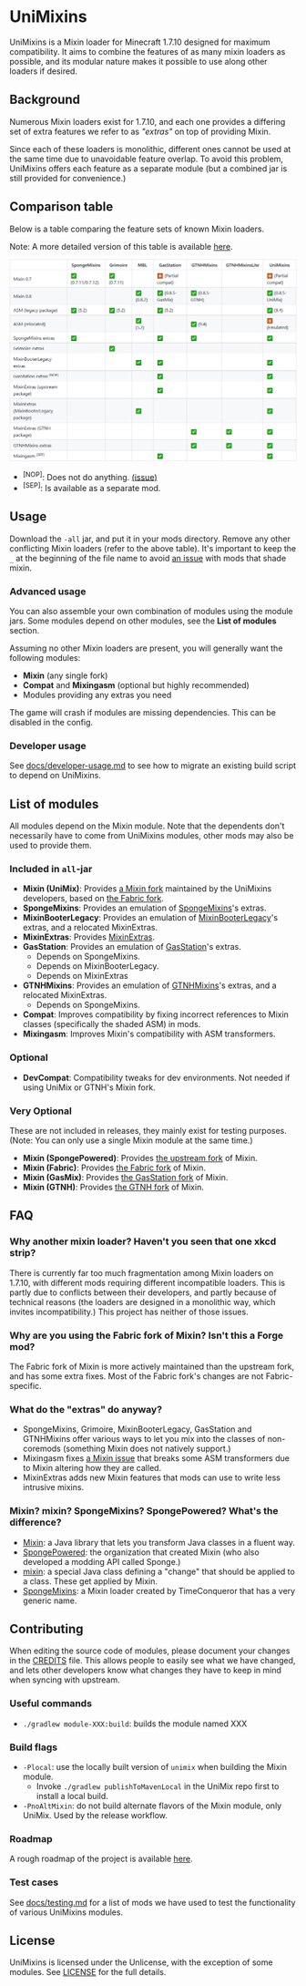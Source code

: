 # UniMixins

UniMixins is a Mixin loader for Minecraft 1.7.10 designed for maximum compatibility. It aims to combine the features of as many mixin loaders as possible, and its modular nature makes it possible to use along other loaders if desired.

## Background

Numerous Mixin loaders exist for 1.7.10, and each one provides a differing set of extra features we refer to as *"extras"* on top of providing Mixin.

Since each of these loaders is monolithic, different ones cannot be used at the same time due to unavoidable feature overlap. To avoid this problem, UniMixins offers each feature as a separate module (but a combined jar is still provided for convenience.)

## Comparison table

Below is a table comparing the feature sets of known Mixin loaders.

Note: A more detailed version of this table is available [here](https://legacymoddingmc.github.io/wiki/#comparison-of-1.7.10-mixin-loaders/).

<picture>
  <source srcset="docs/comparison-chart-dark.png" media="(prefers-color-scheme: dark)">
  <img src="docs/comparison-chart.png">
</picture>

* <sup>[NOP]</sup>: Does not do anything. [(issue)](https://github.com/FalsePattern/GasStation/issues/15)
* <sup>[SEP]</sup>: Is available as a separate mod.

## Usage

Download the `-all` jar, and put it in your mods directory. Remove any other conflicting Mixin loaders (refer to the above table). It's important to keep the `_` at the beginning of the file name to avoid [an issue](https://github.com/tox1cozZ/mixin-booter-legacy/issues/1) with mods that shade mixin.

### Advanced usage

You can also assemble your own combination of modules using the module jars. Some modules depend on other modules, see the **List of modules** section.

Assuming no other Mixin loaders are present, you will generally want the following modules:
* **Mixin** (any single fork)
* **Compat** and **Mixingasm** (optional but highly recommended)
* Modules providing any extras you need

The game will crash if modules are missing dependencies. This can be disabled in the config.

### Developer usage

See [docs/developer-usage.md](docs/developer-usage.md) to see how to migrate an existing build script to depend on UniMixins.

## List of modules

All modules depend on the Mixin module. Note that the dependents don't necessarily have to come from UniMixins modules, other mods may also be used to provide them.

### Included in `all`-jar

* **Mixin (UniMix)**: Provides [a Mixin fork](https://github.com/LegacyModdingMC/UniMix) maintained by the UniMixins developers, based on [the Fabric fork](https://github.com/FabricMC/Mixin).
* **SpongeMixins**: Provides an emulation of [SpongeMixins](https://github.com/GTNewHorizons/SpongeMixins)'s extras.
* **MixinBooterLegacy**: Provides an emulation of [MixinBooterLegacy](https://github.com/tox1cozZ/mixin-booter-legacy)'s extras, and a relocated MixinExtras.
* **MixinExtras**: Provides [MixinExtras](https://github.com/LlamaLad7/MixinExtras).
* **GasStation**: Provides an emulation of [GasStation](https://github.com/FalsePattern/GasStation)'s extras.
    * Depends on SpongeMixins.
    * Depends on MixinBooterLegacy.
    * Depends on MixinExtras
* **GTNHMixins**: Provides an emulation of [GTNHMixins](https://github.com/GTNewHorizons/GTNHMixins)'s extras, and a relocated MixinExtras.
    * Depends on SpongeMixins.
* **Compat**: Improves compatibility by fixing incorrect references to Mixin classes (specifically the shaded ASM) in mods.
* **Mixingasm**: Improves Mixin's compatibility with ASM transformers.

### Optional

* **DevCompat**: Compatibility tweaks for dev environments. Not needed if using UniMix or GTNH's Mixin fork.

### Very Optional

These are not included in releases, they mainly exist for testing purposes. (Note: You can only use a single Mixin module at the same time.)

* **Mixin (SpongePowered)**: Provides [the upstream fork](https://github.com/SpongePowered/Mixin) of Mixin.
* **Mixin (Fabric)**: Provides [the Fabric fork](https://github.com/FabricMC/Mixin) of Mixin.
* **Mixin (GasMix)**: Provides [the GasStation fork](https://github.com/FalsePattern/GasMix) of Mixin.
* **Mixin (GTNH)**: Provides [the GTNH fork](https://github.com/GTNewHorizons/SpongePoweredMixin) of Mixin.

## FAQ

### Why another mixin loader? Haven't you seen that one xkcd strip?

There is currently far too much fragmentation among Mixin loaders on 1.7.10, with different mods requiring different incompatible loaders. This is partly due to conflicts between their developers, and partly because of technical reasons (the loaders are designed in a monolithic way, which invites incompatibility.) This project has neither of those issues.

### Why are you using the Fabric fork of Mixin? Isn't this a Forge mod?

The Fabric fork of Mixin is more actively maintained than the upstream fork, and has some extra fixes. Most of the Fabric fork's changes are not Fabric-specific.

### What do the "extras" do anyway?

* SpongeMixins, Grimoire, MixinBooterLegacy, GasStation and GTNHMixins offer various ways to let you mix into the classes of non-coremods (something Mixin does not natively support.)
* Mixingasm fixes [a Mixin issue](https://github.com/SpongePowered/Mixin/issues/309) that breaks some ASM transformers due to Mixin altering how they are called.
* MixinExtras adds new Mixin features that mods can use to write less intrusive mixins.

### Mixin? mixin? SpongeMixins? SpongePowered? What's the difference?

* [Mixin](https://github.com/SpongePowered/Mixin): a Java library that lets you transform Java classes in a fluent way.
* [SpongePowered](https://spongepowered.org/): the organization that created Mixin (who also developed a modding API called Sponge.)
* [mixin](https://github.com/SpongePowered/Mixin/wiki/Introduction-to-Mixins---Understanding-Mixin-Architecture#4-only-you-mixins-can-save-mankind): a special Java class defining a "change" that should be applied to a class. These get applied by Mixin.
* [SpongeMixins](https://github.com/TimeConqueror/SpongeMixins): a Mixin loader created by TimeConqueror that has a very generic name.

## Contributing

When editing the source code of modules, please document your changes in the [CREDITS](CREDITS) file. This allows people to easily see what we have changed, and lets other developers know what changes they have to keep in mind when syncing with upstream.

### Useful commands

* `./gradlew module-XXX:build`: builds the module named XXX

### Build flags
* `-Plocal`: use the locally built version of `unimix` when building the Mixin module.
    * Invoke `./gradlew publishToMavenLocal` in the UniMix repo first to install a local build.
* `-PnoAltMixin`: do not build alternate flavors of the Mixin module, only UniMix. Used by the release workflow.

### Roadmap

A rough roadmap of the project is available [here](https://gist.github.com/makamys/5eaf2ebb878b74213630eae122460f00).

### Test cases

See [docs/testing.md](docs/testing.md) for a list of mods we have used to test the functionality of various UniMixins modules.

## License

UniMixins is licensed under the Unlicense, with the exception of some modules. See [LICENSE](LICENSE) for the full details.

